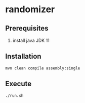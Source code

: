 # randomizer

## Prerequisites
1.  install java JDK 11

## Installation

    mvn clean compile assembly:single

## Execute

    ./run.sh